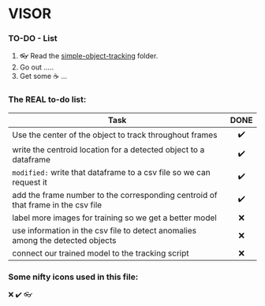 # VISOR

### TO-DO - List

1. 👓 Read the [simple-object-tracking](https://github.com/HarrySoteriou/VISOR/tree/master/simple-object-tracking) folder.
1. Go out .....
1. Get some :coffee: ... 


### The REAL to-do list:

| Task                                                                                |     DONE    |
|-------------------------------------------------------------------------------------|:-----------:|
| Use the center of the object to track throughout frames                             |      ✔️     |
| write the centroid location for a detected object to a dataframe                    |      ✔️     |
| `modified:` write that dataframe to a csv file so we can request it                 |      ✔️     |
| add the frame number to the corresponding centroid of that frame in the csv file    |      ✔️     |
| label more images for training so we get a better model                             |      ❌     |
| use information in the csv file to detect anomalies among the detected objects      |      ❌     |
| connect our trained model to the tracking script                                    |      ❌     |







### Some nifty icons used in this file:

❌
✔️
👓
